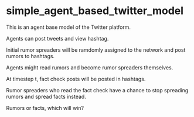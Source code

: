 # simple_agent_based_twitter_model

This is an agent base model of the Twitter platform. 

Agents can post tweets and view hashtag.

Initial rumor spreaders will be ramdomly assigned to the network and post rumors to hashtags.

Agents might read rumors and become rumor spreaders themselves.

At timestep t, fact check posts will be posted in hashtags.

Rumor spreaders who read the fact check have a chance to stop spreading rumors and spread facts instead.

Rumors or facts, which will win?
